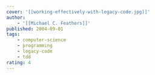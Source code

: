 ```yaml
---
cover: '[[working-effectively-with-legacy-code.jpg]]'
author:
    - '[[Michael C. Feathers]]'
published: 2004-09-01
tags:
    - computer-science
    - programming
    - legacy-code
    - tdd
rating: 4
---
```

